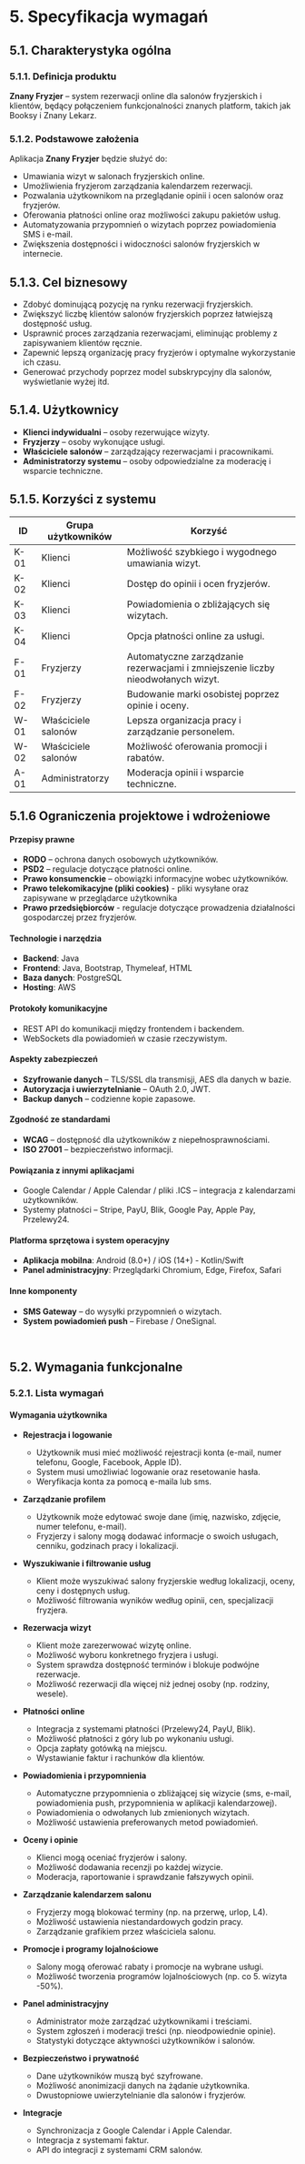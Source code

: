 # 5. Specyfikacja wymagań

## 5.1. Charakterystyka ogólna  

### 5.1.1. Definicja produktu  
**Znany Fryzjer** – system rezerwacji online dla salonów fryzjerskich i klientów, będący połączeniem funkcjonalności znanych platform, takich jak Booksy i Znany Lekarz.  

### 5.1.2. Podstawowe założenia  
Aplikacja **Znany Fryzjer** będzie służyć do:  
- Umawiania wizyt w salonach fryzjerskich online.  
- Umożliwienia fryzjerom zarządzania kalendarzem rezerwacji.  
- Pozwalania użytkownikom na przeglądanie opinii i ocen salonów oraz fryzjerów.  
- Oferowania płatności online oraz możliwości zakupu pakietów usług.  
- Automatyzowania przypomnień o wizytach poprzez powiadomienia SMS i e-mail.  
- Zwiększenia dostępności i widoczności salonów fryzjerskich w internecie.  

## 5.1.3. Cel biznesowy  
- Zdobyć dominującą pozycję na rynku rezerwacji fryzjerskich.  
- Zwiększyć liczbę klientów salonów fryzjerskich poprzez łatwiejszą dostępność usług.  
- Usprawnić proces zarządzania rezerwacjami, eliminując problemy z zapisywaniem klientów ręcznie.  
- Zapewnić lepszą organizację pracy fryzjerów i optymalne wykorzystanie ich czasu.  
- Generować przychody poprzez model subskrypcyjny dla salonów, wyświetlanie wyżej itd.

## 5.1.4. Użytkownicy  
- **Klienci indywidualni** – osoby rezerwujące wizyty.  
- **Fryzjerzy** – osoby wykonujące usługi.  
- **Właściciele salonów** – zarządzający rezerwacjami i pracownikami.  
- **Administratorzy systemu** – osoby odpowiedzialne za moderację i wsparcie techniczne.  

## 5.1.5. Korzyści z systemu  

| ID  | Grupa użytkowników | Korzyść |
|-----|-------------------|---------|
| K-01 | Klienci | Możliwość szybkiego i wygodnego umawiania wizyt. |
| K-02 | Klienci | Dostęp do opinii i ocen fryzjerów. |
| K-03 | Klienci | Powiadomienia o zbliżających się wizytach. |
| K-04 | Klienci | Opcja płatności online za usługi. |
| F-01 | Fryzjerzy | Automatyczne zarządzanie rezerwacjami i zmniejszenie liczby nieodwołanych wizyt. |
| F-02 | Fryzjerzy | Budowanie marki osobistej poprzez opinie i oceny. |
| W-01 | Właściciele salonów | Lepsza organizacja pracy i zarządzanie personelem. |
| W-02 | Właściciele salonów | Możliwość oferowania promocji i rabatów. |
| A-01 | Administratorzy | Moderacja opinii i wsparcie techniczne. |

## 5.1.6 Ograniczenia projektowe i wdrożeniowe  

#### Przepisy prawne  
- **RODO** – ochrona danych osobowych użytkowników.  
- **PSD2** – regulacje dotyczące płatności online.  
- **Prawo konsumenckie** – obowiązki informacyjne wobec użytkowników.  
- **Prawo telekomikacyjne (pliki cookies)** - pliki wysyłane oraz zapisywane w przeglądarce użytkownika
- **Prawo przedsiębiorców** - regulacje dotyczące prowadzenia działalności gospodarczej przez fryzjerów.

#### Technologie i narzędzia  
- **Backend**: Java
- **Frontend**: Java, Bootstrap, Thymeleaf, HTML
- **Baza danych**: PostgreSQL
- **Hosting**: AWS 

#### Protokoły komunikacyjne  
- REST API do komunikacji między frontendem i backendem.  
- WebSockets dla powiadomień w czasie rzeczywistym.  

#### Aspekty zabezpieczeń  
- **Szyfrowanie danych** – TLS/SSL dla transmisji, AES dla danych w bazie.  
- **Autoryzacja i uwierzytelnianie** – OAuth 2.0, JWT.  
- **Backup danych** – codzienne kopie zapasowe.  

#### Zgodność ze standardami  
- **WCAG** – dostępność dla użytkowników z niepełnosprawnościami.  
- **ISO 27001** – bezpieczeństwo informacji.  

#### Powiązania z innymi aplikacjami  
- Google Calendar / Apple Calendar / pliki .ICS – integracja z kalendarzami użytkowników.  
- Systemy płatności – Stripe, PayU, Blik, Google Pay, Apple Pay, Przelewy24.  

#### Platforma sprzętowa i system operacyjny  
- **Aplikacja mobilna**: Android (8.0+) / iOS (14+) - Kotlin/Swift
- **Panel administracyjny**: Przeglądarki Chromium, Edge, Firefox, Safari  

#### Inne komponenty  
- **SMS Gateway** – do wysyłki przypomnień o wizytach. 
- **System powiadomień push** – Firebase / OneSignal.  
<br>

## 5.2. Wymagania funkcjonalne 
### 5.2.1. Lista wymagań  

#### Wymagania użytkownika  

* **Rejestracja i logowanie**
   - Użytkownik musi mieć możliwość rejestracji konta (e-mail, numer telefonu, Google, Facebook, Apple ID).
   - System musi umożliwiać logowanie oraz resetowanie hasła.
   - Weryfikacja konta za pomocą e-maila lub sms.

* **Zarządzanie profilem**
   - Użytkownik może edytować swoje dane (imię, nazwisko, zdjęcie, numer telefonu, e-mail).
   - Fryzjerzy i salony mogą dodawać informacje o swoich usługach, cenniku, godzinach pracy i lokalizacji.

* **Wyszukiwanie i filtrowanie usług**
   - Klient może wyszukiwać salony fryzjerskie według lokalizacji, oceny, ceny i dostępnych usług.
   - Możliwość filtrowania wyników według opinii, cen, specjalizacji fryzjera.

* **Rezerwacja wizyt**
   - Klient może zarezerwować wizytę online.
   - Możliwość wyboru konkretnego fryzjera i usługi.
   - System sprawdza dostępność terminów i blokuje podwójne rezerwacje.
   - Możliwość rezerwacji dla więcej niż jednej osoby (np. rodziny, wesele).

* **Płatności online**
   - Integracja z systemami płatności (Przelewy24, PayU, Blik).
   - Możliwość płatności z góry lub po wykonaniu usługi.
   - Opcja zapłaty gotówką na miejscu.
   - Wystawianie faktur i rachunków dla klientów.

* **Powiadomienia i przypomnienia**
   - Automatyczne przypomnienia o zbliżającej się wizycie (sms, e-mail, powiadomienia push, przypomnienia w aplikacji kalendarzowej).
   - Powiadomienia o odwołanych lub zmienionych wizytach.
   - Możliwość ustawienia preferowanych metod powiadomień.

* **Oceny i opinie**
   - Klienci mogą oceniać fryzjerów i salony.
   - Możliwość dodawania recenzji po każdej wizycie.
   - Moderacja, raportowanie i sprawdzanie fałszywych opinii.

* **Zarządzanie kalendarzem salonu**
   - Fryzjerzy mogą blokować terminy (np. na przerwę, urlop, L4).
   - Możliwość ustawienia niestandardowych godzin pracy.
   - Zarządzanie grafikiem przez właściciela salonu.

* **Promocje i programy lojalnościowe**
   - Salony mogą oferować rabaty i promocje na wybrane usługi.
   - Możliwość tworzenia programów lojalnościowych (np. co 5. wizyta -50%).

* **Panel administracyjny**
   - Administrator może zarządzać użytkownikami i treściami.
   - System zgłoszeń i moderacji treści (np. nieodpowiednie opinie).
   - Statystyki dotyczące aktywności użytkowników i salonów.

* **Bezpieczeństwo i prywatność**
   - Dane użytkowników muszą być szyfrowane.
   - Możliwość anonimizacji danych na żądanie użytkownika.
   - Dwustopniowe uwierzytelnianie dla salonów i fryzjerów.

* **Integracje**
   - Synchronizacja z Google Calendar i Apple Calendar.
   - Integracja z systemami faktur.
   - API do integracji z systemami CRM salonów.